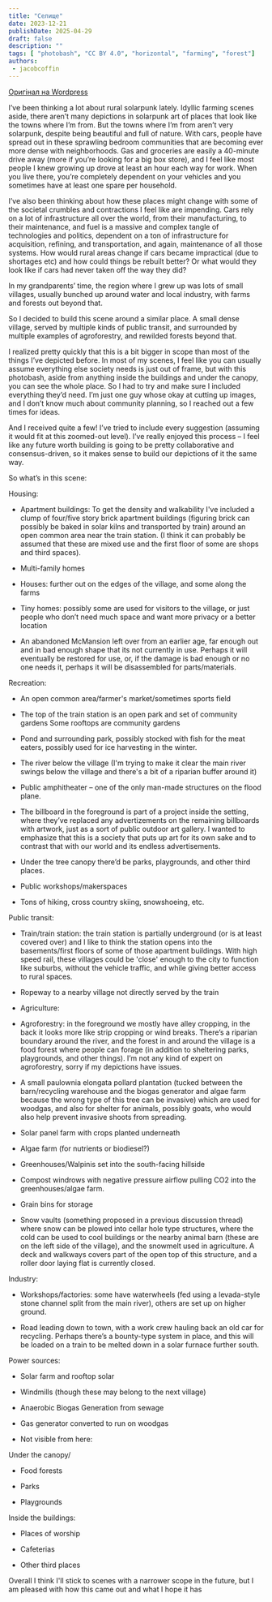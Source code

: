 ```yaml
---
title: "Селище"
date: 2023-12-21
publishDate: 2025-04-29
draft: false
description: ""
tags: [ "photobash", "CC BY 4.0", "horizontal", "farming", "forest"]
authors:
 - jacobcoffin
---
```


[Оригінал на Wordpress](https://jacobcoffinwrites.wordpress.com/2023/12/21/solarpunk-village/)

I’ve been thinking a lot about rural solarpunk lately. Idyllic farming scenes aside, there aren’t many depictions in solarpunk art of places that look like the towns where I’m from. But the towns where I’m from aren’t very solarpunk, despite being beautiful and full of nature. With cars, people have spread out in these sprawling bedroom communities that are becoming ever more dense with neighborhoods. Gas and groceries are easily a 40-minute drive away (more if you’re looking for a big box store), and I feel like most people I knew growing up drove at least an hour each way for work. When you live there, you’re completely dependent on your vehicles and you sometimes have at least one spare per household.

I’ve also been thinking about how these places might change with some of the societal crumbles and contractions I feel like are impending. Cars rely on a lot of infrastructure all over the world, from their manufacturing, to their maintenance, and fuel is a massive and complex tangle of technologies and politics, dependent on a ton of infrastructure for acquisition, refining, and transportation, and again, maintenance of all those systems. How would rural areas change if cars became impractical (due to shortages etc) and how could things be rebuilt better? Or what would they look like if cars had never taken off the way they did?

In my grandparents’ time, the region where I grew up was lots of small villages, usually bunched up around water and local industry, with farms and forests out beyond that.

So I decided to build this scene around a similar place. A small dense village, served by multiple kinds of public transit, and surrounded by multiple examples of agroforestry, and rewilded forests beyond that.

I realized pretty quickly that this is a bit bigger in scope than most of the things I’ve depicted before. In most of my scenes, I feel like you can usually assume everything else society needs is just out of frame, but with this photobash, aside from anything inside the buildings and under the canopy, you can see the whole place. So I had to try and make sure I included everything they’d need. I’m just one guy whose okay at cutting up images, and I don’t know much about community planning, so I reached out a few times for ideas.

And I received quite a few! I’ve tried to include every suggestion (assuming it would fit at this zoomed-out level). I’ve really enjoyed this process – I feel like any future worth building is going to be pretty collaborative and consensus-driven, so it makes sense to build our depictions of it the same way.

So what’s in this scene:

Housing:

- Apartment buildings: To get the density and walkability I've included a clump of four/five story brick apartment buildings (figuring brick can possibly be baked in solar kilns and transported by train) around an open common area near the train station. (I think it can probably be assumed that these are mixed use and the first floor of some are shops and third spaces).

- Multi-family homes

- Houses: further out on the edges of the village, and some along the farms

- Tiny homes: possibly some are used for visitors to the village, or just people who don’t need much space and want more privacy or a better location

- An abandoned McMansion left over from an earlier age, far enough out and in bad enough shape that its not currently in use. Perhaps it will eventually be restored for use, or, if the damage is bad enough or no one needs it, perhaps it will be disassembled for parts/materials.

Recreation:

- An open common area/farmer's market/sometimes sports field

- The top of the train station is an open park and set of community gardens Some rooftops are community gardens

- Pond and surrounding park, possibly stocked with fish for the meat eaters, possibly used for ice harvesting in the winter.

- The river below the village (I'm trying to make it clear the main river swings below the village and there's a bit of a riparian buffer around it)

- Public amphitheater – one of the only man-made structures on the flood plane.

- The billboard in the foreground is part of a project inside the setting, where they’ve replaced any advertizements on the remaining billboards with artwork, just as a sort of public outdoor art gallery. I wanted to emphasize that this is a society that puts up art for its own sake and to contrast that with our world and its endless advertisements. 

- Under the tree canopy there’d be parks, playgrounds, and other third places.

- Public workshops/makerspaces

- Tons of hiking, cross country skiing, snowshoeing, etc.

Public transit:

- Train/train station: the train station is partially underground (or is at least covered over) and I like to think the station opens into the basements/first floors of some of those apartment buildings. With high speed rail, these villages could be 'close' enough to the city to function like suburbs, without the vehicle traffic, and while giving better access to rural spaces.

- Ropeway to a nearby village not directly served by the train

- Agriculture:

- Agroforestry: in the foreground we mostly have alley cropping, in the back it looks more like strip cropping or wind breaks. There’s a riparian boundary around the river, and the forest in and around the village is a food forest where people can forage (in addition to sheltering parks, playgrounds, and other things). I’m not any kind of expert on agroforestry, sorry if my depictions have issues.

- A small paulownia elongata pollard plantation (tucked between the barn/recycling warehouse and the biogas generator and algae farm because the wrong type of this tree can be invasive) which are used for woodgas, and also for shelter for animals, possibly goats, who would also help prevent invasive shoots from spreading.

- Solar panel farm with crops planted underneath

- Algae farm (for nutrients or biodiesel?)

- Greenhouses/Walpinis set into the south-facing hillside

- Compost windrows with negative pressure airflow pulling CO2 into the greenhouses/algae farm.

- Grain bins for storage

- Snow vaults (something proposed in a previous discussion thread) where snow can be plowed into cellar hole type structures, where the cold can be used to cool buildings or the nearby animal barn (these are on the left side of the village), and the snowmelt used in agriculture. A deck and walkways covers part of the open top of this structure, and a roller door laying flat is currently closed.

Industry:

- Workshops/factories: some have waterwheels (fed using a levada-style stone channel split from the main river), others are set up on higher ground.

- Road leading down to town, with a work crew hauling back an old car for recycling. Perhaps there’s a bounty-type system in place, and this will be loaded on a train to be melted down in a solar furnace further south.

Power sources:

- Solar farm and rooftop solar

- Windmills (though these may belong to the next village)

- Anaerobic Biogas Generation from sewage

- Gas generator converted to run on woodgas

- Not visible from here:

Under the canopy/ 

- Food forests 

- Parks 

- Playgrounds

Inside the buildings: 

- Places of worship 

- Cafeterias 

- Other third places

Overall I think I'll stick to scenes with a narrower scope in the future, but I am pleased with how this came out and what I hope it has
